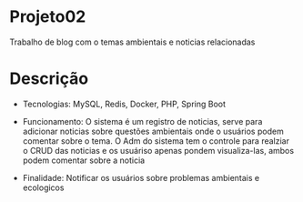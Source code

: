 # Projeto02
Trabalho de blog com o temas ambientais e noticias relacionadas 

# Descrição
- Tecnologias: MySQL, Redis, Docker, PHP, Spring Boot

- Funcionamento: O sistema é um registro de noticias, serve para adicionar noticias sobre questões ambientais onde o usuários podem comentar sobre
o tema. O Adm do sistema tem o controle para realziar o CRUD das noticias e os usuáriso apenas pondem visualiza-las, ambos podem comentar sobre a
noticia

- Finalidade: Notificar os usuários sobre problemas ambientais e ecologicos 
